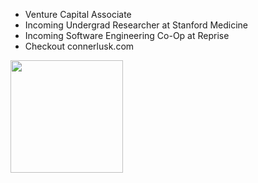 - Venture Capital Associate
- Incoming Undergrad Researcher at Stanford Medicine
- Incoming Software Engineering Co-Op at Reprise
- Checkout connerlusk.com

<img height="180em" src="https://github-readme-stats.vercel.app/api?username=ConnerLusk&show_icons=true&hide_border=true&&count_private=true&include_all_commits=true" />

<!--START_SECTION:waka-->

<!--END_SECTION:waka-->
